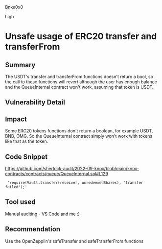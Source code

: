 Bnke0x0

high

# Unsafe usage of ERC20 transfer and transferFrom

## Summary
The USDT's transfer and transferFrom functions doesn't return a bool, so the call to these functions will revert although the user has enough balance and the QueueInternal contract won't work, assuming that token is USDT.
## Vulnerability Detail

## Impact
Some ERC20 tokens functions don't return a boolean, for example USDT, BNB, OMG. So the QueueInternal contract simply won't work with tokens like that as the token.

## Code Snippet
https://github.com/sherlock-audit/2022-09-knox/blob/main/knox-contracts/contracts/queue/QueueInternal.sol#L129

     'require(Vault.transfer(receiver, unredeemedShares), "transfer failed");'

## Tool used
Manual auditing - VS Code and me :)

## Recommendation
Use the OpenZepplin's safeTransfer and safeTransferFrom functions